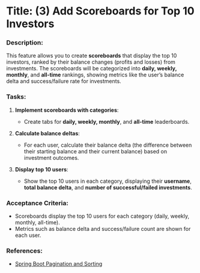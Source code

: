 # Title: (3) Add Scoreboards for Top 10 Investors

### Description:
This feature allows you to create **scoreboards** that display the top 10 investors, ranked by their balance changes (profits and losses) from investments. The scoreboards will be categorized into **daily, weekly, monthly**, and **all-time** rankings, showing metrics like the user’s balance delta and success/failure rate for investments.

### Tasks:
1. **Implement scoreboards with categories**:
   - Create tabs for **daily, weekly, monthly**, and **all-time** leaderboards.

2. **Calculate balance deltas**:
   - For each user, calculate their balance delta (the difference between their starting balance and their current balance) based on investment outcomes.

3. **Display top 10 users**:
   - Show the top 10 users in each category, displaying their **username**, **total balance delta**, and **number of successful/failed investments**.

### Acceptance Criteria:
- Scoreboards display the top 10 users for each category (daily, weekly, monthly, all-time).
- Metrics such as balance delta and success/failure count are shown for each user.

### References:
- [Spring Boot Pagination and Sorting](https://www.baeldung.com/spring-data-jpa-pagination-sorting)
